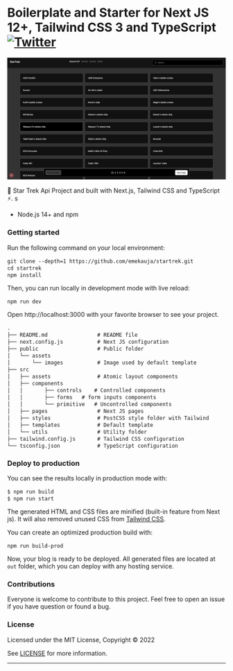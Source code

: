 # Boilerplate and Starter for Next JS 12+, Tailwind CSS 3 and TypeScript [![Twitter](https://img.shields.io/twitter/url/https/twitter.com/cloudposse.svg?style=social&label=Follow%20%40Ujadninth)](https://twitter.com/ujadninth)

<p align="center">
  <a href="https://startrek-one.vercel.app"><img src="public/assets/images/startrek.png?raw=true" alt="Next js star-trek app example"></a>
</p>

🚀 Star Trek Api Project and built with  Next.js, Tailwind CSS and TypeScript ⚡️.
s

- Node.js 14+ and npm

### Getting started

Run the following command on your local environment:

```
git clone --depth=1 https://github.com/emekauja/startrek.git
cd startrek
npm install
```

Then, you can run locally in development mode with live reload:

```
npm run dev
```

Open http://localhost:3000 with your favorite browser to see your project.

```
.
├── README.md                # README file
├── next.config.js           # Next JS configuration
├── public                   # Public folder
│   └── assets
│       └── images           # Image used by default template
├── src
│   ├── assets               # Atomic layout components
│ 	├── components
│ 	│ 		├── controls	# Controlled components
│ 	│ 		├── forms	# form inputs components
│ 	│ 		└── primitive	# Uncontrolled components
│   ├── pages                # Next JS pages
│   ├── styles               # PostCSS style folder with Tailwind
│   ├── templates            # Default template
│   └── utils                # Utility folder
├── tailwind.config.js       # Tailwind CSS configuration
└── tsconfig.json            # TypeScript configuration
```

### Deploy to production

You can see the results locally in production mode with:

```
$ npm run build
$ npm run start
```

The generated HTML and CSS files are minified (built-in feature from Next js). It will also removed unused CSS from [Tailwind CSS](https://tailwindcss.com).

You can create an optimized production build with:

```
npm run build-prod
```

Now, your blog is ready to be deployed. All generated files are located at `out` folder, which you can deploy with any hosting service.


### Contributions

Everyone is welcome to contribute to this project. Feel free to open an issue if you have question or found a bug.

### License

Licensed under the MIT License, Copyright © 2022

See [LICENSE](LICENSE) for more information.

---
